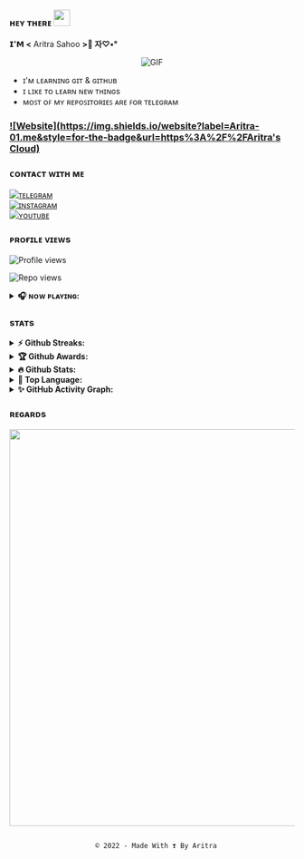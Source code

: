 ### ʜᴇʏ ᴛʜᴇʀᴇ  <img src="https://github.com/Aritra-01/Aritra-01/blob/d23cd9bacb47d90d99c9ecdb0bf7b7228a08e73d/Assets/Hi.gif" width="29px">
**𝗜'𝗠 <** Aritra Sahoo **>🥀 자♡•°**

<div align="center">
<img alt="GIF" align="center" src="https://github.com/Aritra-01/Aritra-01/blob/9deec91d7779d4a617a9a07e7dd1999cde2217c4/Assets/20220123_2057531.gif">
</div>

<p align="center">
</p>

- ɪ'ᴍ ʟᴇᴀʀɴɪɴɢ ɢɪᴛ & ɢɪᴛʜᴜʙ
- ɪ ʟɪᴋᴇ ᴛᴏ ʟᴇᴀʀɴ ɴᴇᴡ ᴛʜɪɴɢs
- ᴍᴏꜱᴛ ᴏꜰ ᴍʏ ʀᴇᴘᴏꜱɪᴛᴏʀɪᴇꜱ ᴀʀᴇ ꜰᴏʀ ᴛᴇʟᴇɢʀᴀᴍ

### [![Website](https://img.shields.io/website?label=Aritra-01.me&style=for-the-badge&url=https%3A%2F%2FAritra's Cloud)](https://aritracloud.aritrasahoo.workers.dev/0:/)

### **ᴄᴏɴᴛᴀᴄᴛ ᴡɪᴛʜ ᴍᴇ**
[![ᴛᴇʟᴇɢʀᴀᴍ](https://img.shields.io/badge/telegram-1b77FF.svg?style=for-the-badge&logo=telegram)](https://t.me/AritraSpeaketh) 
<br>
[![ɪɴsᴛᴀɢʀᴀᴍ](https://img.shields.io/badge/instagram-black.svg?style=for-the-badge&logo=instagram)](https://t.me/pratheek06) 
<br>
[![ʏᴏᴜᴛᴜʙᴇ](https://img.shields.io/badge/youtube-red.svg?style=for-the-badge&logo=youtube)](https://m.youtube.com/channel/UCAEUvFcdMmq8TDicEMM7wfA) 
<br>

### ᴘʀᴏғɪʟᴇ ᴠɪᴇᴡs
</p>

![Profile views](https://komarev.com/ghpvc/?username=Aritra-01&color=blue&style=flat-square&label=Profile+Views)

![Repo views](https://img.shields.io/github/watchers/Aritra-01/Aritra-01.svg)

<details>	
  <summary><b>🎧 ɴᴏᴡ ᴘʟᴀʏɪɴɢ:</b></summary>

&nbsp; <br> ![Spotify recently played](https://spotify-github-profile.vercel.app/api/view.svg?uid=l5ffa2lqtxn7tk24jwwr29ux6&redirect=true][https://spotify-github-profile.vercel.app/api/view.svg?uid=l5ffa2lqtxn7tk24jwwr29ux6&background_color=0d1117&border_color=ffffff)

  </td>
  <td width="50%">
</details>

### sᴛᴀᴛs

<details>	
  <summary><b>⚡ Github Streaks:</b></summary>
<p align="center">
    <a href="https://github.com/PratheekXD/PratheekXD">
        <img title="🔥 Get streak stats for your profile at git.io/streak-stats" alt="Aritra's streak" src="https://github-readme-streak-stats.herokuapp.com/?user=Aritra-01&theme=black-ice&hide_border=true&stroke=0000&background=black"/>
    </a>
</p>
</details>

<details>	
  <summary><b>🏆 Github Awards:</b></summary>
  <img src = "https://github-profile-trophy.vercel.app/?username=Aritra-01&theme=black-ice&hide_border=true&stroke=0000&background=black">
</details>

<details>	
  <summary><b>🔥 Github Stats:</b></summary>

[![Github Stats](https://github-readme-stats.vercel.app/api?username=Aritra-01&show_icons=true&title_color=fff&icon_color=79ff97&text_color=9f9f9f&bg_color=151515)](https://github.com/Aritra-01)

</details>

<details>	
  <summary><b>🚀 Top Language:</b></summary>

[![Top Langs](https://github-readme-stats.vercel.app/api/top-langs/?username=Aritra-01&layout=compact&theme=chartreuse-dark)](https://github.com/Aritra-01)

</details>

<details>	
  <summary><b>✨ GitHub Activity Graph:</b></summary>

[![Aritra's GitHub Activity Graph](https://activity-graph.herokuapp.com/graph?username=Aritra-01&theme=chartreuse-dark)](https://github.com/Aritra-01)

</details>

### ʀᴇɢᴀʀᴅs
<p align="center">
  <a href="https://github.com/Aritra-01" target="_blank">
    <!-- <img src="https://github.com/PratheekXD/PratheekXD/blob/main/Assets/Hello%20world.gif" width="450"> -->
    <!-- <img src="https://svg-banners.vercel.app/api?type=glitch&text1=𝑻𝒉𝒂𝒏𝒌𝒚𝒐𝒖 𝑭𝒐𝒓 𝑽𝒊𝒔𝒊𝒕𝒊𝒏𝒈 𝑴𝒚 𝑷𝒓𝒐𝒇𝒊𝒍𝒆 ❣️🥀&width=2000&height=100" width="450"> -->
    <img src="https://svg-banners.vercel.app/api?type=typeWriter&text1=𝑻𝒉𝒂𝒏𝒌𝒚𝒐𝒖 𝑭𝒐𝒓 𝑽𝒊𝒔𝒊𝒕𝒊𝒏𝒈 𝑴𝒚 𝑷𝒓𝒐𝒇𝒊𝒍𝒆 ❣️🥀&width=700&height=100" width="700">
  </a>
</p>

<p align="center">
  <code>
  © 2022 - Made With ❣️ By Aritra
</code>
</p>

